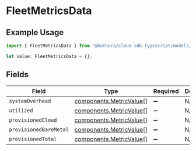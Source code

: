 # FleetMetricsData

## Example Usage

```typescript
import { FleetMetricsData } from "@hathora/cloud-sdk-typescript/models/components";

let value: FleetMetricsData = {};
```

## Fields

| Field                                                              | Type                                                               | Required                                                           | Description                                                        |
| ------------------------------------------------------------------ | ------------------------------------------------------------------ | ------------------------------------------------------------------ | ------------------------------------------------------------------ |
| `systemOverhead`                                                   | [components.MetricValue](../../models/components/metricvalue.md)[] | :heavy_minus_sign:                                                 | N/A                                                                |
| `utilized`                                                         | [components.MetricValue](../../models/components/metricvalue.md)[] | :heavy_minus_sign:                                                 | N/A                                                                |
| `provisionedCloud`                                                 | [components.MetricValue](../../models/components/metricvalue.md)[] | :heavy_minus_sign:                                                 | N/A                                                                |
| `provisionedBareMetal`                                             | [components.MetricValue](../../models/components/metricvalue.md)[] | :heavy_minus_sign:                                                 | N/A                                                                |
| `provisionedTotal`                                                 | [components.MetricValue](../../models/components/metricvalue.md)[] | :heavy_minus_sign:                                                 | N/A                                                                |